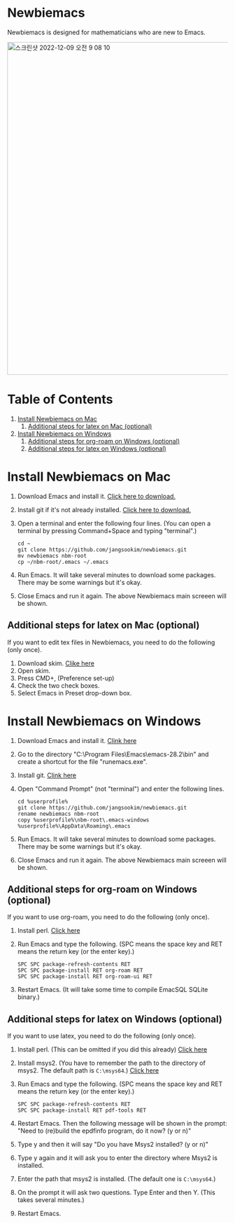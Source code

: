 # Newbiemacs

Newbiemacs is designed for mathematicians who are new to Emacs.

<img width="761" alt="스크린샷 2022-12-09 오전 9 08 10" src="https://user-images.githubusercontent.com/24665391/206592642-764fc8db-ae97-4b63-a6c9-0cee7e21ca15.png">


# Table of Contents

1.  [Install Newbiemacs on Mac](#org93ad088)
    1.  [Additional steps for latex on Mac (optional)](#org5661a9f)
2.  [Install Newbiemacs on Windows](#org65fc0af)
    1.  [Additional steps for org-roam on Windows (optional)](#org7831de0)
    2.  [Additional steps for latex on Windows (optional)](#org0402df4)


<a id="org93ad088"></a>

# Install Newbiemacs on Mac

1.  Download Emacs and install it. [Click here to download.](https://emacsformacosx.com/emacs-builds/Emacs-28.2-universal.dmg)
2.  Install git if it's not already installed. [Click here to download.](https://git-scm.com/book/en/v2/Getting-Started-Installing-Git)
3.  Open a terminal and enter the following four lines. (You can open a
    terminal by pressing Command+Space and typing "terminal".)
    
        cd ~
        git clone https://github.com/jangsookim/newbiemacs.git
        mv newbiemacs nbm-root
        cp ~/nbm-root/.emacs ~/.emacs
4.  Run Emacs. It will take several minutes to download some
    packages. There may be some warnings but it's okay.
5.  Close Emacs and run it again. The above Newbiemacs main screeen will be shown.


<a id="org5661a9f"></a>

## Additional steps for latex on Mac (optional)

If you want to edit tex files in Newbiemacs, you need to do the following (only once).

1.  Download skim. [Clike here](https://skim-app.sourceforge.io/)
2.  Open skim.
3.  Press CMD+, (Preference set-up)
4.  Check the two check boxes.
5.  Select Emacs in Preset drop-down box.


<a id="org65fc0af"></a>

# Install Newbiemacs on Windows

1.  Download Emacs and install it. [Clink here](http://ftp.gnu.org/gnu/emacs/windows/emacs-28/emacs-28.2-installer.exe)
2.  Go to the directory "C:\Program Files\Emacs\emacs-28.2\bin" and create a shortcut for the file "runemacs.exe".
3.  Install git. [Clink here](https://git-scm.com/download/win)
4.  Open "Command Prompt" (not "terminal") and enter the following
    lines.
    
        cd %userprofile%
        git clone https://github.com/jangsookim/newbiemacs.git
        rename newbiemacs nbm-root
        copy %userprofile%\nbm-root\.emacs-windows %userprofile%\AppData\Roaming\.emacs
5.  Run Emacs. It will take several minutes to download some
    packages. There may be some warnings but it's okay.
6.  Close Emacs and run it again. The above Newbiemacs main screeen will be shown.


<a id="org7831de0"></a>

## Additional steps for org-roam on Windows (optional)

If you want to use org-roam, you need to do the following (only once). 

1.  Install perl. [Click here](https://strawberryperl.com/)
2.  Run Emacs and type the following. (SPC means the space key and RET means the return key (or the enter key).)
    
        SPC SPC package-refresh-contents RET
        SPC SPC package-install RET org-roam RET
        SPC SPC package-install RET org-roam-ui RET
3.  Restart Emacs. (It will take some time to compile EmacSQL SQLite binary.)


<a id="org0402df4"></a>

## Additional steps for latex on Windows (optional)

If you want to use latex, you need to do the following (only once). 

1.  Install perl. (This can be omitted if you did this already) [Click here](https://strawberryperl.com/)
2.  Install msys2. (You have to remember the path to the directory of msys2. The default path is `C:\msys64`.) [Click here](https://www.msys2.org/)
3.  Run Emacs and type the following. (SPC means the space key and RET means the return key (or the enter key).)
    
        SPC SPC package-refresh-contents RET
        SPC SPC package-install RET pdf-tools RET
4.  Restart Emacs. Then the following message will be shown in the
    prompt: "Need to (re)build the epdfinfo program, do it now? (y or
    n)"
5.  Type y and then it will say "Do you have Msys2 installed? (y or n)"
6.  Type y again and it will ask you to enter the directory where Msys2 is installed.
7.  Enter the path that msys2 is installed. (The default one is `C:\msys64`.)
8.  On the prompt it will ask two questions. Type Enter and then Y. (This takes several minutes.)
9.  Restart Emacs.

